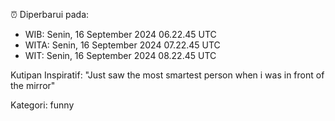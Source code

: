 ⏰ Diperbarui pada:
- WIB: Senin, 16 September 2024 06.22.45 UTC
- WITA: Senin, 16 September 2024 07.22.45 UTC
- WIT: Senin, 16 September 2024 08.22.45 UTC

Kutipan Inspiratif:
"Just saw the most smartest person when i was in front of the mirror"


Kategori: funny

